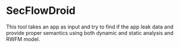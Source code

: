 # SecFlowDroid
This tool takes an app as input and try to find if the app leak data and provide proper semantics using both dynamic and static analysis and RWFM model.
